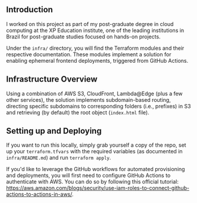 ## Introduction

I worked on this project as part of my post-graduate degree in cloud computing at the XP Education institute, one of the leading institutions in Brazil for post-graduate studies focused on hands-on projects.

Under the `infra/` directory, you will find the Terraform modules and their respective documentation. These modules implement a solution for enabling ephemeral frontend deployments, triggered from GitHub Actions.

## Infrastructure Overview

Using a combination of AWS S3, CloudFront, Lambda@Edge (plus a few other services), the solution implements subdomain-based routing, directing specific subdomains to corresponding folders (i.e., prefixes) in S3 and retrieving (by default) the root object (`index.html` file).

## Setting up and Deploying

If you want to run this locally, simply grab yourself a copy of the repo, set up your `terraform.tfvars` with the required variables (as documented in `infra/README.md`) and run `terraform apply`.

If you'd like to leverage the GitHub workflows for automated provisioning and deployments, you will first need to configure GitHub Actions to authenticate with AWS. You can do so by following this official tutorial: https://aws.amazon.com/blogs/security/use-iam-roles-to-connect-github-actions-to-actions-in-aws/.
